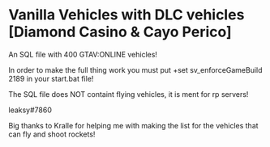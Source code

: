 # Vanilla Vehicles with DLC vehicles [Diamond Casino & Cayo Perico]
An SQL file with 400 GTAV:ONLINE vehicles!

In order to make the full thing work you must put  +set sv_enforceGameBuild 2189 in your start.bat file!

The SQL file does NOT containt flying vehicles, it is ment for rp servers!

leaksy#7860

Big thanks to Kralle for helping me with making the list for the vehicles that can fly and shoot rockets!
